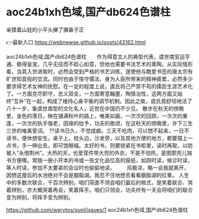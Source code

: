 # aoc24b1xh色域,国产db624色谱柱
亲摸着山娃的小平头擤了擤鼻子正

👉最新入口 https://webnewse.github.io/posts/43162.html

aoc24b1xh色域,国产db624色谱柱　　作为得意文人的典型代表，虞世南官运亨通、极得皇宠，几乎无往而不趁心如意，但他也需要书法艺术的熏陶。从实际情形看，当其入世进取时，必然会受到严格的书艺训练，遂使他与酷爱书签的唐太宗有旷世知音般的交流。同时也由于恪守儒法、身为人臣所带来的精神疲累，必然多少要求得艺术女神的抚慰。在一定的程度上说，虞氏将己严禁不苟的儒臣生涯艺术化了。一方面克尽职守，忠义双全，一方面寄意翰墨，陶情冶性，这两方面又始终“互补”在一起，构成了维持心身平衡的调节机制。因此之故，虞氏竟舒坦地活了八十一岁，象虞世南型的文化名人，近世在中国仍不少见。
散步在秋天的傍晚里，金色的落日，映在铺满秋叶的路上，唯美如画，一次次的回顾，一次次的重逢，一次次的执手偕老，因缘的给予，功夫的歌颂，在这秋天的傍晚里，许下三生三世的唯美誓词。
??读书日久，不觉成癖。三天不吃肉，可以想不起来，一日不读书，便休想安生。桌子上，枕头边，沙发旁，以及其他方便的地方，都要摆上一点书，手一伸出去，即可饱眼福。太好的书，则要锁紧在书柜里，读时再取，以防被人“永借荆州”。大热的天，也爱穿件带大兜的外衣，不是不怕热，是图那兜儿揣书方便哪。常揣一册小开本的书或一张文化品位高的报纸，如厕时读，候诊时读，等人时读，参加不太要紧的会议时也偷偷地读。
　　风极凉，略一会我就离开，因想这屋后的水池绝对不会是胭脂湖。我忍不住地想去看看胭脂湖的红晕。
	人生中的多数次联合，千百次辨别，咱们简直不领会咱们最后的格式，是笑着联合、哭着辨别，亦大概哭着再会，笑着挥手。咱们只领会，功夫终有一天会将咱们的联合变为辨别，将挥手变为辨别。

https://github.com/werytos/sunl/issues/1
aoc24b1xh色域,国产db624色谱柱
